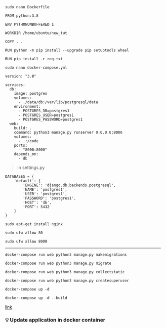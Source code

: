 ```
sudo nano Dockerfile
```
```
FROM python:3.8

ENV PYTHONUNBUFFERED 1

WORKDIR /home/ubuntu/new_tut

COPY . .

RUN python -m pip install --upgrade pip setuptools wheel

RUN pip install -r req.txt

```

```
sudo nano docker-compose.yml
```
```
version: "3.8"

services:
  db:
    image: postgres
    volumes:
      - ./data/db:/var/lib/postgresql/data
    environment:
      - POSTGRES_DB=postgres1
      - POSTGRES_USER=postgres1 
      - POSTGRES_PASSWORD=postgres1
  web: 
    build: .
    command: python3 manage.py runserver 0.0.0.0:8000
    volumes:
      - .:/code
    ports:
      - "8000:8000"
    depends_on:
      - db 
```
> in settings.py
```
DATABASES = {
    'default': {
        'ENGINE': 'django.db.backends.postgresql',
        'NAME': 'postgres1',
        'USER': 'postgres1',
        'PASSWORD': 'postgres1',
        'HOST': 'db',
        'PORT': 5432
    }
}

```
```
sudo apt-get install nginx
```
```
sudo ufw allow 80
```
```
sudo ufw allow 8000
```
---
```
docker-compose run web python3 manage.py makemigrations
```
```
docker-compose run web python3 manage.py migrate
```
```
docker-compose run web python3 manage.py collectstatic
```
```
docker-compose run web python3 manage.py createsuperuser
```
```
docker-compose up -d
```
```
docker-compose up -d --build
```
[link](https://www.youtube.com/watch?v=jyapP2Yy0AQ)
### :bulb: Update application in docker container

